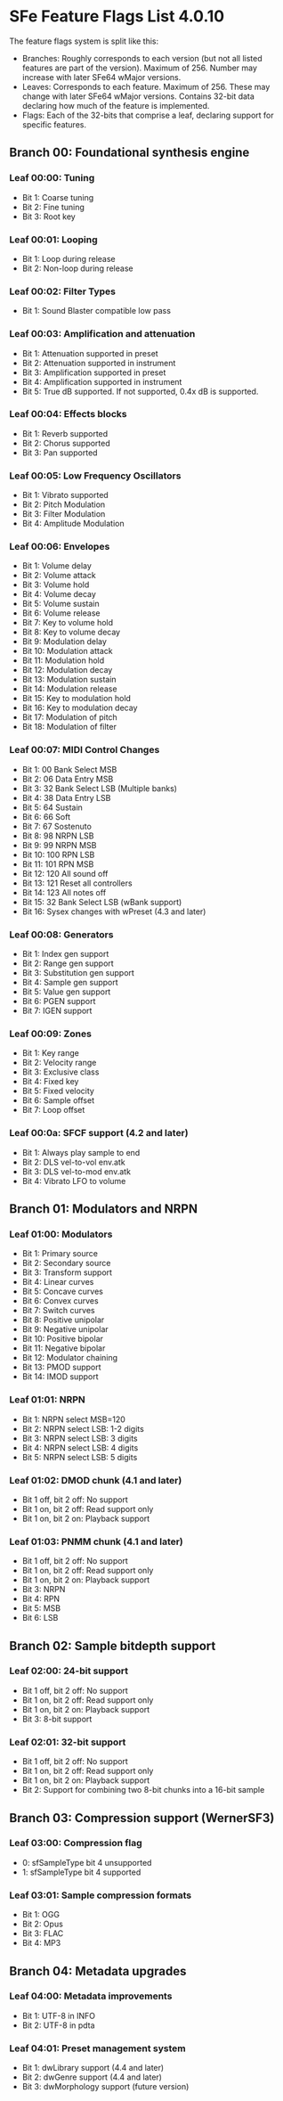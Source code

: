 # SFe Feature Flags List 4.0.10

The feature flags system is split like this:

- Branches: Roughly corresponds to each version (but not all listed features are part of the version). Maximum of 256. Number may increase with later SFe64 wMajor versions.
- Leaves: Corresponds to each feature. Maximum of 256. These may change with later SFe64 wMajor versions. Contains 32-bit data declaring how much of the feature is implemented.
- Flags: Each of the 32-bits that comprise a leaf, declaring support for specific features.

## Branch 00: Foundational synthesis engine

### Leaf 00:00: Tuning

- Bit 1: Coarse tuning
- Bit 2: Fine tuning
- Bit 3: Root key

### Leaf 00:01: Looping

- Bit 1: Loop during release
- Bit 2: Non-loop during release

### Leaf 00:02: Filter Types

- Bit 1: Sound Blaster compatible low pass

### Leaf 00:03: Amplification and attenuation

- Bit 1: Attenuation supported in preset
- Bit 2: Attenuation supported in instrument
- Bit 3: Amplification supported in preset
- Bit 4: Amplification supported in instrument
- Bit 5: True dB supported. If not supported, 0.4x dB is supported.

### Leaf 00:04: Effects blocks

- Bit 1: Reverb supported
- Bit 2: Chorus supported
- Bit 3: Pan supported

### Leaf 00:05: Low Frequency Oscillators

- Bit 1: Vibrato supported
- Bit 2: Pitch Modulation
- Bit 3: Filter Modulation
- Bit 4: Amplitude Modulation

### Leaf 00:06: Envelopes

- Bit 1: Volume delay
- Bit 2: Volume attack
- Bit 3: Volume hold
- Bit 4: Volume decay
- Bit 5: Volume sustain
- Bit 6: Volume release
- Bit 7: Key to volume hold
- Bit 8: Key to volume decay
- Bit 9: Modulation delay
- Bit 10: Modulation attack
- Bit 11: Modulation hold
- Bit 12: Modulation decay
- Bit 13: Modulation sustain
- Bit 14: Modulation release
- Bit 15: Key to modulation hold
- Bit 16: Key to modulation decay
- Bit 17: Modulation of pitch
- Bit 18: Modulation of filter

### Leaf 00:07: MIDI Control Changes

- Bit 1: 00 Bank Select MSB
- Bit 2: 06 Data Entry MSB
- Bit 3: 32 Bank Select LSB (Multiple banks)
- Bit 4: 38 Data Entry LSB
- Bit 5: 64 Sustain
- Bit 6: 66 Soft
- Bit 7: 67 Sostenuto
- Bit 8: 98 NRPN LSB
- Bit 9: 99 NRPN MSB
- Bit 10: 100 RPN LSB
- Bit 11: 101 RPN MSB
- Bit 12: 120 All sound off
- Bit 13: 121 Reset all controllers
- Bit 14: 123 All notes off
- Bit 15: 32 Bank Select LSB (wBank support)
- Bit 16: Sysex changes with wPreset (4.3 and later)

### Leaf 00:08: Generators

- Bit 1: Index gen support
- Bit 2: Range gen support
- Bit 3: Substitution gen support
- Bit 4: Sample gen support
- Bit 5: Value gen support
- Bit 6: PGEN support
- Bit 7: IGEN support

### Leaf 00:09: Zones

- Bit 1: Key range
- Bit 2: Velocity range
- Bit 3: Exclusive class
- Bit 4: Fixed key
- Bit 5: Fixed velocity
- Bit 6: Sample offset
- Bit 7: Loop offset

### Leaf 00:0a: SFCF support (4.2 and later)

- Bit 1: Always play sample to end
- Bit 2: DLS vel-to-vol env.atk
- Bit 3: DLS vel-to-mod env.atk
- Bit 4: Vibrato LFO to volume

## Branch 01: Modulators and NRPN

### Leaf 01:00: Modulators

- Bit 1: Primary source
- Bit 2: Secondary source
- Bit 3: Transform support
- Bit 4: Linear curves
- Bit 5: Concave curves
- Bit 6: Convex curves
- Bit 7: Switch curves
- Bit 8: Positive unipolar
- Bit 9: Negative unipolar
- Bit 10: Positive bipolar
- Bit 11: Negative bipolar
- Bit 12: Modulator chaining
- Bit 13: PMOD support
- Bit 14: IMOD support

### Leaf 01:01: NRPN

- Bit 1: NRPN select MSB=120
- Bit 2: NRPN select LSB: 1-2 digits
- Bit 3: NRPN select LSB: 3 digits
- Bit 4: NRPN select LSB: 4 digits
- Bit 5: NRPN select LSB: 5 digits

### Leaf 01:02: DMOD chunk (4.1 and later)

- Bit 1 off, bit 2 off: No support
- Bit 1 on, bit 2 off: Read support only
- Bit 1 on, bit 2 on: Playback support

### Leaf 01:03: PNMM chunk (4.1 and later)

- Bit 1 off, bit 2 off: No support
- Bit 1 on, bit 2 off: Read support only
- Bit 1 on, bit 2 on: Playback support
- Bit 3: NRPN
- Bit 4: RPN
- Bit 5: MSB
- Bit 6: LSB

## Branch 02: Sample bitdepth support

### Leaf 02:00: 24-bit support

- Bit 1 off, bit 2 off: No support
- Bit 1 on, bit 2 off: Read support only
- Bit 1 on, bit 2 on: Playback support
- Bit 3: 8-bit support

### Leaf 02:01: 32-bit support

- Bit 1 off, bit 2 off: No support
- Bit 1 on, bit 2 off: Read support only
- Bit 1 on, bit 2 on: Playback support
- Bit 2: Support for combining two 8-bit chunks into a 16-bit sample

## Branch 03: Compression support (WernerSF3)

### Leaf 03:00: Compression flag

- 0: sfSampleType bit 4 unsupported
- 1: sfSampleType bit 4 supported

### Leaf 03:01: Sample compression formats

- Bit 1: OGG
- Bit 2: Opus
- Bit 3: FLAC
- Bit 4: MP3

## Branch 04: Metadata upgrades

### Leaf 04:00: Metadata improvements

- Bit 1: UTF-8 in INFO
- Bit 2: UTF-8 in pdta

### Leaf 04:01: Preset management system

- Bit 1: dwLibrary support (4.4 and later)
- Bit 2: dwGenre support (4.4 and later)
- Bit 3: dwMorphology support (future version)
